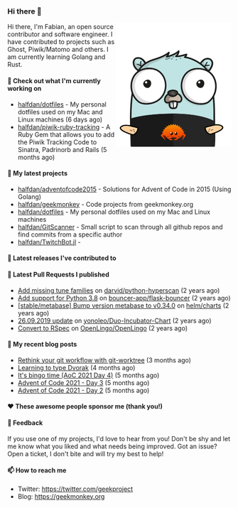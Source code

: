 ### Hi there 👋

<img align="right" src="https://raw.githubusercontent.com/halfdan/halfdan/master/assets/rustgopher.png" width="260">

Hi there, I'm Fabian, an open source contributor and software engineer. I have contributed to projects such as Ghost, Piwik/Matomo and others. I am currently learning Golang and Rust.

#### 👷 Check out what I'm currently working on

- [halfdan/dotfiles](https://github.com/halfdan/dotfiles) - My personal dotfiles used on my Mac and Linux machines (6 days ago)
- [halfdan/piwik-ruby-tracking](https://github.com/halfdan/piwik-ruby-tracking) - A Ruby Gem that allows you to add the Piwik Tracking Code to Sinatra, Padrinorb and Rails (5 months ago)

#### 🌱 My latest projects

- [halfdan/adventofcode2015](https://github.com/halfdan/adventofcode2015) - Solutions for Advent of Code in 2015 (Using Golang)
- [halfdan/geekmonkey](https://github.com/halfdan/geekmonkey) - Code projects from geekmonkey.org
- [halfdan/dotfiles](https://github.com/halfdan/dotfiles) - My personal dotfiles used on my Mac and Linux machines
- [halfdan/GitScanner](https://github.com/halfdan/GitScanner) - Small script to scan through all github repos and find commits from a specific author
- [halfdan/TwitchBot.jl](https://github.com/halfdan/TwitchBot.jl) - 

#### 🔭 Latest releases I've contributed to


#### 🔨 Latest Pull Requests I published

- [Add missing tune families](https://github.com/darvid/python-hyperscan/pull/19) on [darvid/python-hyperscan](https://github.com/darvid/python-hyperscan) (2 years ago)
- [Add support for Python 3.8](https://github.com/bouncer-app/flask-bouncer/pull/20) on [bouncer-app/flask-bouncer](https://github.com/bouncer-app/flask-bouncer) (2 years ago)
- [[stable/metabase] Bump version metabase to v0.34.0](https://github.com/helm/charts/pull/19641) on [helm/charts](https://github.com/helm/charts) (2 years ago)
- [26.09.2019 update](https://github.com/yonoleo/Duo-Incubator-Chart/pull/1) on [yonoleo/Duo-Incubator-Chart](https://github.com/yonoleo/Duo-Incubator-Chart) (2 years ago)
- [Convert to RSpec](https://github.com/OpenLingo/OpenLingo/pull/4) on [OpenLingo/OpenLingo](https://github.com/OpenLingo/OpenLingo) (2 years ago)

#### 📜 My recent blog posts

- [Rethink your git workflow with git-worktree](https://geekmonkey.org/rethink-your-git-workflow-with-git-worktree/) (3 months ago)
- [Learning to type Dvorak](https://geekmonkey.org/learning-to-type-dvorak/) (4 months ago)
- [It&#39;s bingo time (AoC 2021 Day 4)](https://geekmonkey.org/aoc2021-day4/) (5 months ago)
- [Advent of Code 2021 - Day 3](https://geekmonkey.org/aoc2021-day3/) (5 months ago)
- [Advent of Code 2021 - Day 2](https://geekmonkey.org/aoc2021-day2/) (5 months ago)

#### ❤️ These awesome people sponsor me (thank you!)


#### 💬 Feedback

If you use one of my projects, I'd love to hear from you! Don't be shy and let me know what you liked
and what needs being improved. Got an issue? Open a ticket, I don't bite and will try my best to help!

#### 📫 How to reach me

- Twitter: https://twitter.com/geekproject
- Blog: https://geekmonkey.org
